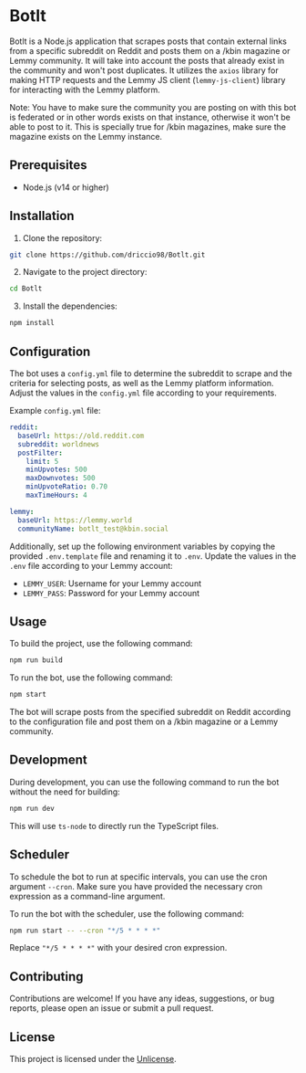 # Botlt

Botlt is a Node.js application that scrapes posts that contain external links from a specific subreddit on Reddit and posts them on a /kbin magazine or Lemmy community. It will take into account the posts that already exist in the community and won't post duplicates. It utilizes the `axios` library for making HTTP requests and the Lemmy JS client (`lemmy-js-client`) library for interacting with the Lemmy platform.

Note: You have to make sure the community you are posting on with this bot is federated or in other words exists on that instance, otherwise it won't be able to post to it. This is specially true for /kbin magazines, make sure the magazine exists on the Lemmy instance.

## Prerequisites

- Node.js (v14 or higher)

## Installation

1. Clone the repository:
```bash
git clone https://github.com/driccio98/Botlt.git
```

2. Navigate to the project directory:
```bash
cd Botlt
```

3. Install the dependencies:
```bash
npm install
```

## Configuration

The bot uses a `config.yml` file to determine the subreddit to scrape and the criteria for selecting posts, as well as the Lemmy platform information. Adjust the values in the `config.yml` file according to your requirements.

Example `config.yml` file:
```yaml
reddit:
  baseUrl: https://old.reddit.com
  subreddit: worldnews
  postFilter:
    limit: 5
    minUpvotes: 500
    maxDownvotes: 500
    minUpvoteRatio: 0.70
    maxTimeHours: 4

lemmy:
  baseUrl: https://lemmy.world
  communityName: botlt_test@kbin.social
```

Additionally, set up the following environment variables by copying the provided `.env.template` file and renaming it to `.env`. Update the values in the `.env` file according to your Lemmy account:
- `LEMMY_USER`: Username for your Lemmy account
- `LEMMY_PASS`: Password for your Lemmy account

## Usage

To build the project, use the following command:
```bash
npm run build
```

To run the bot, use the following command:
```bash
npm start
```

The bot will scrape posts from the specified subreddit on Reddit according to the configuration file and post them on a /kbin magazine or a Lemmy community.

## Development

During development, you can use the following command to run the bot without the need for building:
```bash
npm run dev
```

This will use `ts-node` to directly run the TypeScript files.

## Scheduler

To schedule the bot to run at specific intervals, you can use the cron argument `--cron`. Make sure you have provided the necessary cron expression as a command-line argument.

To run the bot with the scheduler, use the following command:
```bash
npm run start -- --cron "*/5 * * * *"
```

Replace `"*/5 * * * *"` with your desired cron expression.

## Contributing

Contributions are welcome! If you have any ideas, suggestions, or bug reports, please open an issue or submit a pull request.

## License

This project is licensed under the [Unlicense](https://unlicense.org/).

